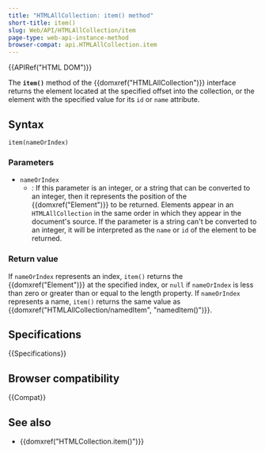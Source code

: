 ```yaml
---
title: "HTMLAllCollection: item() method"
short-title: item()
slug: Web/API/HTMLAllCollection/item
page-type: web-api-instance-method
browser-compat: api.HTMLAllCollection.item
---
```


{{APIRef("HTML DOM")}}

The **`item()`** method of the {{domxref("HTMLAllCollection")}} interface returns the element located at the specified offset into the collection, or the element with the specified value for its `id` or `name` attribute.

## Syntax

```js-nolint
item(nameOrIndex)
```

### Parameters

- `nameOrIndex`
  - : If this parameter is an integer, or a string that can be converted to an integer, then it represents the position of the {{domxref("Element")}} to be returned. Elements appear in an `HTMLAllCollection` in the same order in which they appear in the document's source. If the parameter is a string can't be converted to an integer, it will be interpreted as the `name` or `id` of the element to be returned.

### Return value

If `nameOrIndex` represents an index, `item()` returns the {{domxref("Element")}} at the specified index, or `null` if `nameOrIndex` is less than zero or greater than or equal to the length property. If `nameOrIndex` represents a name, `item()` returns the same value as {{domxref("HTMLAllCollection/namedItem", "namedItem()")}}.

## Specifications

{{Specifications}}

## Browser compatibility

{{Compat}}

## See also

- {{domxref("HTMLCollection.item()")}}
